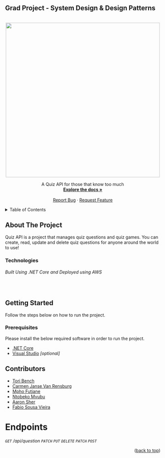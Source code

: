 ## Grad Project - System Design & Design Patterns

<div id="top"></div>

<br />
<div align="center">

  <img src='https://user-images.githubusercontent.com/97596644/173635650-76af8e56-b502-4772-a1d7-07352c989959.png' align='center' width='500px' />

  <p align="center">
    A Quiz API for those that know too much
    <br />
    <a href="https://github.com/ToriBench/triviAPI/wiki"><strong>Explore the docs »</strong></a>
    <br />
    <br />
    <a href="https://github.com/ToriBench/triviAPI/issues/new">Report Bug</a>
    ·
    <a href="https://github.com/ToriBench/triviAPI/issues/new">Request Feature</a>
  </p>
</div>

<details>
  <summary>Table of Contents</summary>
  <ol>
    <li>
      <a href="#about-the-project">About The Project</a>
      <ul>
        <li><a href="#built-with">Built With</a></li>
      </ul>
    </li>
    <li>
      <a href="#getting-started">Getting Started</a>
      <ul>
        <li><a href="#prerequisites">Prerequisites</a></li>
        <li><a href="#installation">Installation</a></li>
      </ul>
    </li>
    <li><a href="#usage">Usage</a></li>
    <li><a href="#roadmap">Roadmap</a></li>
    <li><a href="#contributing">Contributing</a></li>
    <li><a href="#license">License</a></li>
    <li><a href="#contact">Contact</a></li>
    <li><a href="#acknowledgments">Acknowledgments</a></li>
  </ol>
</details>

## About The Project

Quiz API is a project that manages quiz questions and quiz games. You can create, read, update and delete quiz questions for anyone around the world to use!

### Technologies
###### Built Using _.NET Core_ and Deployed using _AWS_

<br />

## Getting Started

Follow the steps below on how to run the project.

### Prerequisites

Please install the below required software in order to run the project.

- [.NET Core](https://dotnet.microsoft.com/download)
- [Visual Studio](https://visualstudio.microsoft.com/downloads/) _[optional]_

## Contributors

- [Tori Bench](https://github.com/ToriBench)
- [Carmen Janse Van Rensburg](https://github.com/Carmen-JvR)
- [Mpho Futjane](https://github.com/Mpho-BBD)
- [Ntobeko Mvubu](https://github.com/NtobekoMvubu)
- [Aaron Sher](https://github.com/aaronsh1)
- [Fabio Sousa Vieira](https://github.com/FabioSVBBD)

# Endpoints

_`GET`_ _/api/question_
_`PATCH`_
_`PUT`_
_`DELETE`_
_`PATCH`_
_`POST`_	

<p align="right">(<a href="#top">back to top</a>)</p>
